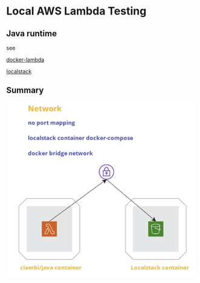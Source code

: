 # Local AWS Lambda Testing 

## Java runtime
see  

[docker-lambda](https://github.com/lambci/docker-lambda)  

[localstack](https://github.com/localstack/localstack)

## Summary
<img src="https://github.com/nigel447/clambi_java/blob/master/Summary.png" width="500">

 